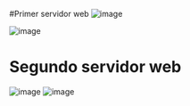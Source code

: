 
#Primer servidor web
![image](https://github.com/JoseCuevaRamos/Redes_Actividades_Jose_cueva/assets/150297438/211e75f8-648a-4ff4-a20a-a4771792ea9a)

![image](https://github.com/JoseCuevaRamos/Redes_Actividades_Jose_cueva/assets/150297438/e4f7186c-bed9-4f36-ae29-215f0a4cb8c4)
# Segundo servidor web
![image](https://github.com/JoseCuevaRamos/Redes_Actividades_Jose_cueva/assets/150297438/8468258a-3e89-4b2a-b0ee-3015f8f324e5)
![image](https://github.com/JoseCuevaRamos/Redes_Actividades_Jose_cueva/assets/150297438/fb4b06af-3579-46a7-9fde-ad9d5af27016)
